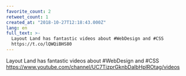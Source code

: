 ```yaml
---
favorite_count: 2
retweet_count: 1
created_at: "2018-10-27T12:18:43.000Z"
lang: en
full_text: >-
  Layout Land has fantastic videos about #WebDesign and #CSS
  https://t.co/lQWQiBHS80
---
```


Layout Land has fantastic videos about #WebDesign and #CSS
<https://www.youtube.com/channel/UC7TizprGknbDalbHplROtag/videos>
